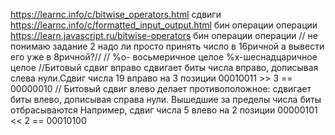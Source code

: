 https://learnc.info/c/bitwise_operators.html сдвиги 
https://learnc.info/c/formatted_input_output.html бин операции операции 
https://learn.javascript.ru/bitwise-operators бин операции операции 
 // не понимаю задание 2 надо ли просто принять число в 16ричной а вывести его уже в 8ричной?//
 // %o- восьмеричное целое %x-шеснадцаричное целое
 //Битовый сдвиг вправо сдвигает биты числа вправо, дописывая слева нули.Сдвиг числа 19 вправо на 3 позиции 00010011 >> 3 == 00000010
 // Битовый сдвиг влево делает противоположное: сдвигает биты влево, дописывая справа нули. Вышедшие за пределы числа биты отбрасываются Например, сдвиг числа 5 влево на 2 позиции 00000101 << 2 == 00010100
 
